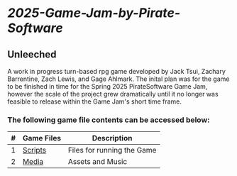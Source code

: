 # _2025-Game-Jam-by-Pirate-Software_
## **Unleeched**
A work in progress turn-based rpg game developed by Jack Tsui, Zachary Barrentine, Zach Lewis, and Gage Ahlmark. The inital plan was for the game to be finished in time for the Spring 2025 PirateSoftware Game Jam, however the scale of the project grew dramatically until it no longer was feasible to release within the Game Jam's short time frame.


### The following game file contents can be accessed below:

|   #   | Game Files             | Description                                        |
| :---: | ---------------- | -------------------------------------------------- |
|   1   | [Scripts](https://github.com/jtsui23-code/2025-Game-Jam-by-Pirate-Software/tree/main/Scripts)         | Files for running the Game      |
|   2   | [Media](https://github.com/jtsui23-code/2025-Game-Jam-by-Pirate-Software/tree/main/Media) | Assets and Music |
